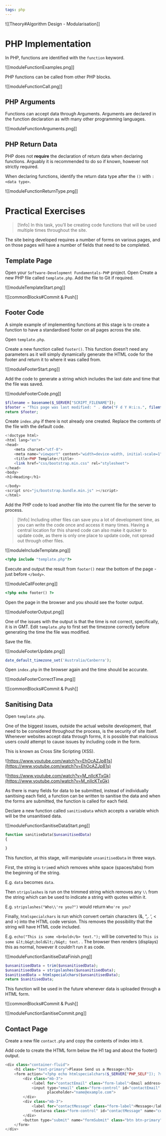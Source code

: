 ```yaml
---
tags: php
---
```

![[Theory#Algorithm Design - Modularisation]]


# PHP Implementation

In PHP, functions are identified with the `function` keyword.

![[moduleFunctionExamples.png]]

PHP functions can be called from other PHP blocks.

![[moduleFunctionCall.png]]

## PHP Arguments

Functions can accept data through Arguments. Arguments are declared in the function declaration as with many other programming languages.

![[moduleFunctionArguments.png]]

## PHP Return Data

PHP does not **require** the declaration of return data when declaring functions. Arguably it is recommended to do so if known, however not strictly required.

When declaring functions, identify the return data type after the `()` with `: <data type>`.

![[moduleFunctionReturnType.png]]

# Practical Exercises

> [!info] In this task, you’ll be creating code functions that will be used multiple times throughout the site.


The site being developed requires a number of forms on various pages, and on those pages will have a number of fields that need to be completed.

## Template Page

Open your `Software-Development Fundamentals-PHP` project. Open Create a new PHP file called `template.php`. Add the file to Git if required.

![[moduleTemplateStart.png]]

![[commonBlocks#Commit & Push]]

## Footer Code

A simple example of implementing functions at this stage is to create a function to have a standardised footer on all pages across the site.

Open `template.php`.

Create a new function called `footer()`. This function doesn’t need any parameters as it will simply dynamically generate the HTML code for the footer and return it to where it was called from.

![[moduleFooterStart.png]]

Add the code to generate a string which includes the last date and time that the file was saved.

![[moduleFooterCode.png]]

```php
$filename = basename($_SERVER["SCRIPT_FILENAME"]);
$footer = "This page was last modified: " . date("F d Y H:i:s.", filemtime($filename));
return $footer;
```

Create `index.php` if there is not already one created. Replace the contents of the file with the default code.

```php
<!doctype html>
<html lang="en">
<head>
    <meta charset="utf-8">
    <meta name="viewport" content="width=device-width, initial-scale=1">
    <title>PHP Template</title>
    <link href="css/bootstrap.min.css" rel="stylesheet">
</head>
<body>
<h1>Heading</h1>

</body>
<script src="js/bootstrap.bundle.min.js" ></script>
</html>
```

Add the PHP code to load another file into the current file for the server to process.

> [!info] Including other files can save you a lot of development time, as you can write the code once and access it many times. Having a central location for this shared code can also make it quicker to update code, as there is only one place to update code, not spread out through other files.


![[moduleIncludeTemplate.png]]

```php
<?php include "template.php"?>
```

Execute and output the result from `footer()` near the bottom of the page - just before `</body>`.

![[moduleCallFooter.png]]

```php
<?php echo footer() ?>
```

Open the page in the browser and you should see the footer output.

![[moduleFooterOutput.png]]

One of the issues with the output is that the time is not correct, specifically, it is in GMT. Edit `template.php` to first set the timezone correctly before generating the time the file was modified.

Save the file.

![[moduleFooterUpdate.png]]

```php
date_default_timezone_set('Australia/Canberra');
```

Open `index.php` in the browser again and the time should be accurate.

![[moduleFooterCorrectTime.png]]

![[commonBlocks#Commit & Push]]

## Sanitising Data

Open `template.php`.

One of the biggest issues, outside the actual website development, that need to be considered throughout the process, is the security of site itself. Whenever websites accept data through forms, it is possible that malicious users could attempt to cause issues by including code in the form.

This is known as Cross Site Scripting (XSS).

![https://www.youtube.com/watch?v=EhOcAZJp81s](https://www.youtube.com/watch?v=EhOcAZJp81s)

![https://www.youtube.com/watch?v=M_nIIcKTxGk](https://www.youtube.com/watch?v=M_nIIcKTxGk)

As there is many fields for data to be submitted, instead of individually sanitising each field, a function can be written to sanitise the data and when the forms are submitted, the function is called for each field.

Declare a new function called `sanitiseData` which accepts a variable which will be the unsanitised data.

![[moduleFunctionSanitiseDataStart.png]]

```php
function sanitiseData($unsanitisedData)
{

}
```

This function, at this stage, will manipulate `unsanitisedData` in three ways.

First, the string is `trim`ed which removes white space (spaces/tabs) from the beginning of the string.

E.g. `data` becomes `data`.

Then `stripslashes` is run on the trimmed string which removes any `\\` from the string which can be used to indicate a string with quotes within it.

E.g. `stripslashes("Who\\'re you?")` would return `Who're you?`

Finally, `htmlspecialchars` is run which convert certain characters (&, “,. ‘, < and >) into the HTML code version. This removes the possibility that the string will have HTML code included.

E.g. `echo("This is some <b>bold</b> text.");` will be converted to `This is some &lt;b&gt;bold&lt;/b&gt; text.` . The browser then renders (displays) this as normal, however it couldn’t run it as code.

![[moduleFunctionSanitiseDataFinish.png]]

```php
$unsanitisedData = trim($unsanitisedData);
$unsanitisedData = stripslashes($unsanitisedData);
$sanitisedData = htmlspecialchars($unsanitisedData);
return $sanitisedData;
```

This function will be used in the future whenever data is uploaded through a HTML form.

![[commonBlocks#Commit & Push]]

![[moduleFunctionSanitiseCommit.png]]

## Contact Page

Create a new file `contact.php` and copy the contents of index into it.

Add code to create the HTML form below the H1 tag and about the footer() output.

```php
<div class="container-fluid">
    <h1 class="text-primary">Please Send us a Message</h1>
    <form action="<?php echo htmlspecialchars($_SERVER["PHP_SELF"]); ?>" method="post">
        <div class="mb-3">
            <label for="contactEmail" class="form-label">Email address</label>
            <input type="email" class="form-control" id="contactEmail" name="contactEmail"
                   placeholder="name@example.com">
        </div>
        <div class="mb-3">
            <label for="contactMessage" class="form-label">Message</label>
            <textarea class="form-control" id="contactMessage" name="contactMessage" rows="3"></textarea>
        </div>
        <button type="submit" name="formSubmit" class="btn btn-primary">Submit</button>
    </form>
</div>
```

